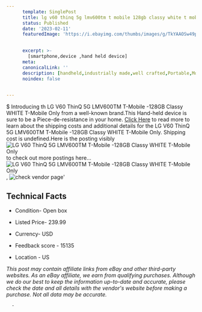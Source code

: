 ```yaml
---
      template: SinglePost
      title: lg v60 thinq 5g lmv600tm t mobile 128gb classy white t mobile only
      status: Published
      date: '2023-02-11'
      featuredImage: 'https://i.ebayimg.com/thumbs/images/g/TkYAAOSw49pfJHED/s-l225.jpg'
       

      excerpt: >-
        [smartphone,device ,hand held device]
      meta:
      canonicalLink: ''
      description: [handheld,industrially made,well crafted,Portable,Mobile,Compact,Convenient,Lightweight,Maneuverable,Man-portable,Miniature,Carriable,Hand-held,Light,Holdable,Transportable,Mobile device,Pocket-sized,On-the-go,Wireless,Cordless,Compact size,Convenient size, smartphone,device ,hand held device]
      noindex: false
      

---
```

$
      Introducing th LG V60 ThinQ 5G LMV600TM T-Mobile -128GB Classy WHITE T-Mobile Only from a well-known brand.This Hand-held device  is sure to be a Piece-de-resistance in your home. [Click Here](https://www.ebay.com/itm/324830018775?hash=item4ba160bcd7%3Ag%3ATkYAAOSw49pfJHED&amdata=enc%3AAQAHAAAA4L9640rsYrdFNUmKDmoUgZy%2BNn7jqEvNrGI6gPlSNJCyQQ22Xvx93XFZFZMgtLxti9sSkCsSxDVFFqyqhA7t2vt02btNV%2FtMb9bKTiqOEo%2FpARMy4uY%2F1qk%2FjLRjW1aUsjVgXK1d7jOgq%2BYKItUDg%2BjhDm2cI%2B64Ung3K3SZBYXZJJfeqhsUFkNXEv6tkMNqb3f%2BccEVyRfvuVgOaWXIF%2BC6RH3zjZUFM2RWGItd%2FbWfWi0wRkgLm3jPR18dgwrEnXddVoQjaaLgzWgd2ezzwO95UwRDzyHr83PPn2%2Bcejne&mkevt=1&mkcid=1&mkrid=711-53200-19255-0&campid=%253CePNCampaignId%253E&customid=%253CreferenceId%253E&toolid=10049) to read more to learn about the shipping costs and additional details for the LG V60 ThinQ 5G LMV600TM T-Mobile -128GB Classy WHITE T-Mobile Only. Shipping cost is undefined.Here is the posting visibly ![LG V60 ThinQ 5G LMV600TM T-Mobile -128GB Classy WHITE T-Mobile Only](https://i.ebayimg.com/thumbs/images/g/TkYAAOSw49pfJHED/s-l225.jpg) to check out more postings here... ![LG V60 ThinQ 5G LMV600TM T-Mobile -128GB Classy WHITE T-Mobile Only](https://i.ebayimg.com/images/g/TkYAAOSw49pfJHED/s-l640.jpg), ![check vendor page]()'

      

 ## Technical Facts 



     
      

 - Condition- Open box 


      

 - Listed Price- 239.99 


      

 - Currency- USD 


      

 - Feedback score - 15135 


      

 - Location - US 


      
      

 *_This post may contain affiliate links from eBay and other third-party websites. As an eBay affiliate, we earn from qualifying purchases. Although we do our best to keep the information up-to-date and accurate, please check the date and all details with the vendor's website before making a purchase. Not all data may be accurate._*




      -

